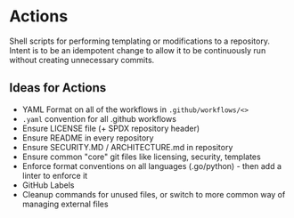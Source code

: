 # Actions

Shell scripts for performing templating or modifications to a repository. Intent is to be an idempotent change to allow it to be continuously run without creating unnecessary commits. 

## Ideas for Actions

- YAML Format on all of the workflows in `.github/workflows/<>`
- `.yaml` convention for all .github workflows
- Ensure LICENSE file (+ SPDX repository header)
- Ensure README in every repository
- Ensure SECURITY.MD / ARCHITECTURE.md in repository
- Ensure common "core" git files like licensing, security, templates
- Enforce format conventions on all languages (.go/python) - then add a linter to enforce it
- GitHub Labels
- Cleanup commands for unused files, or switch to more common way of managing external files
